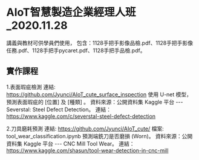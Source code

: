 # AIoT智慧製造企業經理人班_2020.11.28
講義與教材可供學員們使用，
包含：1128手把手影像品檢.pdf、1128手把手影像任務.pdf、1128手把手pycaret.pdf、1128手把手品檢.pdf。

## 實作課程

1.表面瑕疵檢測
連結: https://github.com/Jyunci/AIoT_cute_surface_inspection
使用 U-net 模型，預測表面瑕疵的 [位置] 及 [種類] 。
資料來源：公開資料集 Kaggle 平台 --- Severstal: Steel Defect Detection。
連結：https://www.kaggle.com/c/severstal-steel-defect-detection

2.刀具磨耗預測
連結: https://github.com/Jyunci/AIoT_cute/
檔案: tool_wear_classification.ipynb
預測端銑刀是否磨損 (Worn)。
資料來源：公開資料集 Kaggle 平台 --- CNC Mill Tool Wear。
連結：https://www.kaggle.com/shasun/tool-wear-detection-in-cnc-mill
